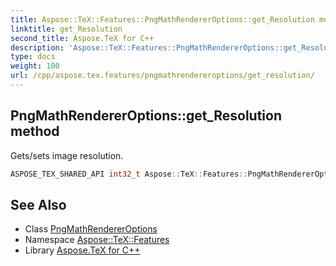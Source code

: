 ```yaml
---
title: Aspose::TeX::Features::PngMathRendererOptions::get_Resolution method
linktitle: get_Resolution
second_title: Aspose.TeX for C++
description: 'Aspose::TeX::Features::PngMathRendererOptions::get_Resolution method. Gets/sets image resolution in C++.'
type: docs
weight: 100
url: /cpp/aspose.tex.features/pngmathrendereroptions/get_resolution/
---
```

## PngMathRendererOptions::get_Resolution method


Gets/sets image resolution.

```cpp
ASPOSE_TEX_SHARED_API int32_t Aspose::TeX::Features::PngMathRendererOptions::get_Resolution() override
```

## See Also

* Class [PngMathRendererOptions](../)
* Namespace [Aspose::TeX::Features](../../)
* Library [Aspose.TeX for C++](../../../)
